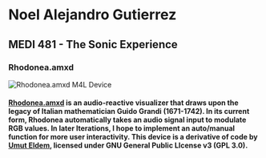 # Noel Alejandro Gutierrez
## MEDI 481 - The Sonic Experience
### Rhodonea.amxd
![Rhodonea.amxd M4L Device](RhodoneaAbleton1.png)
#### [Rhodonea.amxd](https://github.com/noelalejandro/Max/blob/main/Rhodonea.amxd) is an audio-reactive visualizer that draws upon the legacy of Italian mathematician Guido Grandi (1671-1742). In its current form, Rhodonea automatically takes an audio signal input to modulate RGB values. In later Iterations, I hope to implement an auto/manual function for more user interactivity. This device is a derivative of code by [Umut Eldem](https://github.com/umutreldem/hearing-glass/tree/main/tutorials), licensed under GNU General Public LIcense v3 (GPL 3.0).
